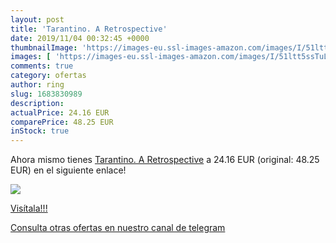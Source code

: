 ```yaml
---
layout: post
title: 'Tarantino. A Retrospective'
date: 2019/11/04 00:32:45 +0000
thumbnailImage: 'https://images-eu.ssl-images-amazon.com/images/I/51ltt5ssTuL._SL200_.jpg'
images: [ 'https://images-eu.ssl-images-amazon.com/images/I/51ltt5ssTuL._SL200_.jpg' ]
comments: true
category: ofertas
author: ring
slug: 1683830989
description:
actualPrice: 24.16 EUR
comparePrice: 48.25 EUR
inStock: true
---
```


Ahora mismo tienes [Tarantino. A Retrospective](https://www.amazon.com/dp/1683830989/?tag=redken08-20) a 24.16 EUR (original: 48.25 EUR) en el siguiente enlace!

[![](https://images-eu.ssl-images-amazon.com/images/I/51ltt5ssTuL._SL200_.jpg)](https://www.amazon.com/dp/1683830989/?tag=redken08-20)

[Visítala!!!](https://www.amazon.com/dp/1683830989/?tag=redken08-20)

[Consulta otras ofertas en nuestro canal de telegram](https://t.me/s/ofertas25)
